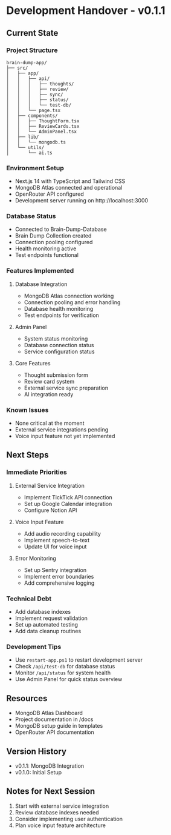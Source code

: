 # Development Handover - v0.1.1

## Current State

### Project Structure
```
brain-dump-app/
├── src/
│   ├── app/
│   │   ├── api/
│   │   │   ├── thoughts/
│   │   │   ├── review/
│   │   │   ├── sync/
│   │   │   ├── status/
│   │   │   └── test-db/
│   │   └── page.tsx
│   ├── components/
│   │   ├── ThoughtForm.tsx
│   │   ├── ReviewCards.tsx
│   │   └── AdminPanel.tsx
│   ├── lib/
│   │   └── mongodb.ts
│   └── utils/
│       └── ai.ts
```

### Environment Setup
- Next.js 14 with TypeScript and Tailwind CSS
- MongoDB Atlas connected and operational
- OpenRouter API configured
- Development server running on http://localhost:3000

### Database Status
- Connected to Brain-Dump-Database
- Brain Dump Collection created
- Connection pooling configured
- Health monitoring active
- Test endpoints functional

### Features Implemented
1. Database Integration
   - MongoDB Atlas connection working
   - Connection pooling and error handling
   - Database health monitoring
   - Test endpoints for verification

2. Admin Panel
   - System status monitoring
   - Database connection status
   - Service configuration status

3. Core Features
   - Thought submission form
   - Review card system
   - External service sync preparation
   - AI integration ready

### Known Issues
- None critical at the moment
- External service integrations pending
- Voice input feature not yet implemented

## Next Steps

### Immediate Priorities
1. External Service Integration
   - Implement TickTick API connection
   - Set up Google Calendar integration
   - Configure Notion API

2. Voice Input Feature
   - Add audio recording capability
   - Implement speech-to-text
   - Update UI for voice input

3. Error Monitoring
   - Set up Sentry integration
   - Implement error boundaries
   - Add comprehensive logging

### Technical Debt
- Add database indexes
- Implement request validation
- Set up automated testing
- Add data cleanup routines

### Development Tips
- Use `restart-app.ps1` to restart development server
- Check `/api/test-db` for database status
- Monitor `/api/status` for system health
- Use Admin Panel for quick status overview

## Resources
- MongoDB Atlas Dashboard
- Project documentation in /docs
- MongoDB setup guide in templates
- OpenRouter API documentation

## Version History
- v0.1.1: MongoDB Integration
- v0.1.0: Initial Setup

## Notes for Next Session
1. Start with external service integration
2. Review database indexes needed
3. Consider implementing user authentication
4. Plan voice input feature architecture
